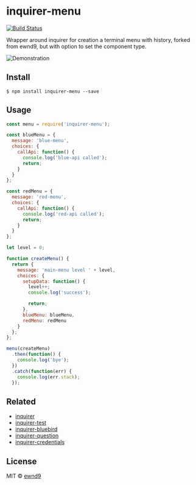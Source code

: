 # inquirer-menu

[![Build Status](https://travis-ci.org/ewnd9/inquirer-menu.svg?branch=master)](https://travis-ci.org/ewnd9/inquirer-menu)

Wrapper around inquirer for creation a terminal menu with history, forked from ewnd9, but with option to set the component type.

![Demonstration](/demo.gif?raw=true)

## Install

```
$ npm install inquirer-menu --save
```

## Usage

```js
const menu = require('inquirer-menu');

const blueMenu = {
  message: 'blue-menu',
  choices: {
    callApi: function() {
      console.log('blue-api called');
      return;
    }
  }
};

const redMenu = {
  message: 'red-menu',
  choices: {
    callApi: function() {
      console.log('red-api called');
      return;
    }
  }
};

let level = 0;

function createMenu() {
  return {
    message: 'main-menu level ' + level,
    choices: {
      setupData: function() {
        level++;
        console.log('success');

        return;
      },
      blueMenu: blueMenu,
      redMenu: redMenu
    }
  };
};

menu(createMenu)
  .then(function() {
    console.log('bye');
  })
  .catch(function(err) {
    console.log(err.stack);
  });
```

## Related

- [inquirer](https://github.com/sboudrias/Inquirer.js)
- [inquirer-test](https://github.com/ewnd9/inquirer-test)
- [inquirer-bluebird](https://github.com/ewnd9/inquirer-bluebird)
- [inquirer-question](https://github.com/ewnd9/inquirer-question)
- [inquirer-credentials](https://github.com/ewnd9/inquirer-credentials)

## License

MIT © [ewnd9](http://ewnd9.com)

